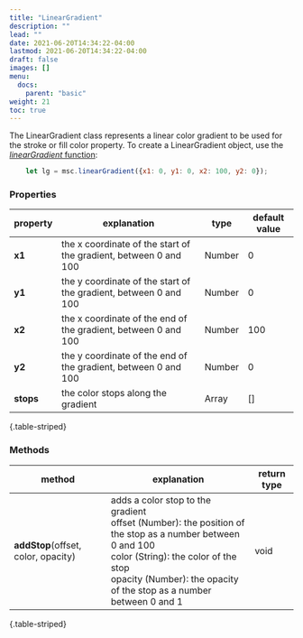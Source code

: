 ```yaml
---
title: "LinearGradient"
description: ""
lead: ""
date: 2021-06-20T14:34:22-04:00
lastmod: 2021-06-20T14:34:22-04:00
draft: false
images: []
menu: 
  docs:
    parent: "basic"
weight: 21
toc: true
---
```


The LinearGradient class represents a linear color gradient to be used for the stroke or fill color property. To create a LinearGradient object, use the [_linearGradient_ function](../../global/func/):

```js
    let lg = msc.linearGradient({x1: 0, y1: 0, x2: 100, y2: 0});
```


### Properties
| property |  explanation   | type | default value |
| --- | --- | --- | --- |
|**x1**| the x coordinate of the start of the gradient, between 0 and 100 | Number | 0 |
|**y1**| the y coordinate of the start of the gradient, between 0 and 100 | Number | 0 |
|**x2**| the x coordinate of the end of the gradient, between 0 and 100 | Number | 100 |
|**y2**| the y coordinate of the end of the gradient, between 0 and 100 | Number | 0 |
|**stops**| the color stops along the gradient | Array | [] |
{.table-striped}

### Methods
| method |  explanation   | return type |
| --- | --- | --- |
| **addStop**(offset, color, opacity)| adds a color stop to the gradient<br>offset (Number): the position of the stop as a number between 0 and 100<br>color (String): the color of the stop<br>opacity (Number): the opacity of the stop as a number between 0 and 1 | void |
{.table-striped}